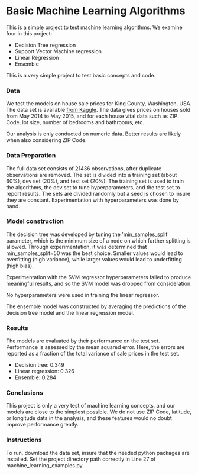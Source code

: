 # Basic Machine Learning Algorithms

This is a simple project to test machine learning algorithms. We examine four in this project:

* Decision Tree regression
* Support Vector Machine regression
* Linear Regression
* Ensemble

This is a very simple project to test basic concepts and code.

### Data

We test the models on house sale prices for King County, Washington, USA. The data set is available [from Kaggle](https://www.kaggle.com/harlfoxem/housesalesprediction). The data gives prices on houses sold from May 2014 to May 2015, and for each house vital data such as ZIP Code, lot size, number of bedrooms and bathrooms, etc.

Our analysis is only conducted on numeric data. Better results are likely when also considering ZIP Code.

### Data Preparation

The full data set consists of 21436 observations, after duplicate observations are removed. The set is divided into a training set (about 60%), dev set (20%), and test set (20%). The training set is used to train the algorithms, the dev set to tune hyperparameters, and the test set to report results. The sets are divided randomly but a seed is chosen to insure they are constant. Experimentation with hyperparameters was done by hand.

### Model construction

The decision tree was developed by tuning the 'min_samples_split' parameter, which is the minimum size of a node on which further splitting is allowed. Through experimentation, it was determined that min_samples_split=50 was the best choice. Smaller values would lead to overfitting (high variance), while larger values would lead to underfitting (high bias).

Experimentation with the SVM regressor hyperparameters failed to produce meaningful results, and so the SVM model was dropped from consideration.

No hyperparameters were used in training the linear regressor.

The ensemble model was constructed by averaging the predictions of the decision tree model and the linear regression model.

### Results

The models are evaluated by their performance on the test set. Performance is assessed by the mean squared error. Here, the errors are reported as a fraction of the total variance of sale prices in the test set.

* Decision tree: 0.349
* Linear regression: 0.326
* Ensemble: 0.284

### Conclusions

This project is only a very test of machine learning concepts, and our models are close to the simplest possible. We do not use ZIP Code, latitude, or longitude data in the analysis, and these features would no doubt improve performance greatly.

### Instructions

To run, download the data set, insure that the needed python packages are installed. Set the project directory path correctly in Line 27 of machine_learning_examples.py.